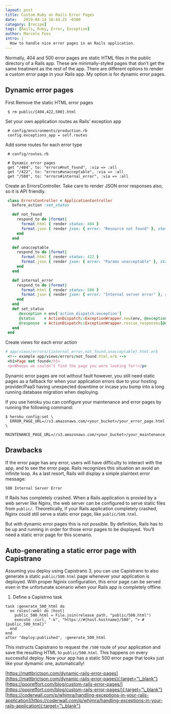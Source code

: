 ```yaml
---
layout: post
title: Custom Ruby on Rails Error Pages
date:   2019-04-14 18:44:25 -0300
category: [recipe]
tags: [Rails, Ruby, Error, Exception]
author: Marcelo Foss
intro: |
  How to handle nice error pages in an Rails application.
---
```

Normally, 404 and 500 error pages are static HTML files in the public directory of a Rails app. These are minimally-styled pages that don’t get the same treatment as the rest of the app. There are different options to render a custom error page in your Rails app. My option is for dynamic error pages.

## Dynamic error pages

First Remove the static HTML error pages
```
 $ rm public/{404,422,500}.html
```
Set your own application routes as Rails’ exception app
```
 # config/environments/production.rb
 config.exceptions_app = self.routes
```
Add some routes for each error type
```
 # config/routes.rb

 # Dynamic error pages
 get "/404", to: "errors#not_found", :via => :all
 get "/422", to: "errors#unacceptable", :via => :all
 get "/500", to: "errors#internal_error", :via => :all
```
Create an ErrorsController. Take care to render JSON error responses also, so it is API friendly.
``` ruby
 class ErrorsController < ApplicationController
   before_action :set_status

   def not_found
     respond_to do |format|
       format.html { render status: 404 }
       format.json { render json: { error: "Resource not found" }, status: 404 }
     end
   end

   def unacceptable
     respond_to do |format|
       format.html { render status: 422 }
       format.json { render json: { error: "Params unacceptable" }, status: 422 }
     end
   end

   def internal_error
     respond_to do |format|
       format.html { render status: 500 }
       format.json { render json: { error: "Internal server error" }, status: 500 }
     end
   end
   def set_status
      @exception = env['action_dispatch.exception']
      @status    = ActionDispatch::ExceptionWrapper.new(env, @exception).status_code
      @response  = ActionDispatch::ExceptionWrapper.rescue_responses[@exception.class.name]
   end
 end
 ```
Create views for each error action
``` ruby
# app/views/errors/{internal_error,not_found,unacceptable}.html.erb
 <!-- example app/views/errors/not_found.html.erb -->
 <h1>Page not found</h1>
 <p>Whoops we couldn’t find the page you were looking for!</p>
```

Dynamic error pages are not without fault however, you still need static pages as a fallback for when your application errors due to your hosting provider/PaaS having unexpected downtime or incase you bump into a long running database migration when deploying.

If you use heroku you can configure your maintenance and error pages by running the following command:
```
$ heroku config:set \
  ERROR_PAGE_URL=//s3.amazonaws.com/<your_bucket>/your_error_page.html \
  MAINTENANCE_PAGE_URL=//s3.amazonaws.com/<your_bucket>/your_maintenance_page.html
```

## Drawbacks
If the error page has any error, users will have difficulty to interact with the app, and to see the error page. Rails recognizes this situation an avoid an infinite loop. As a last resort, Rails will display a simple plaintext error message:

```
500 Internal Server Error
```

If Rails has completely crashed. When a Rails application is proxied by a web server like Nginx, the web server can be configured to serve static files from ```public/```. Theoretically, if your Rails application completely crashed, Nginx could still serve a static error page, like ```public/500.html```.

But with dynamic error pages this is not possible. By definition, Rails has to be up and running in order for those error pages to be displayed. You’ll need a static error page for this scenario.

## Auto-generating a static error page with Capistrano
Assuming you deploy using Capistrano 3, you can use Capistrano to also generate a static ```public/500.html``` page whenever your application is deployed. With proper Nginix configuration, this error page can be served even in the unfortunate scenario when your Rails app is completely offline.

1. Define a Capistrno task
```
task :generate_500_html do
  on roles(:web) do |host|
    public_500_html = File.join(release_path, "public/500.html")
    execute :curl, "-k", "https://#{host.hostname}/500", "> #{public_500_html}"
  end
end
after "deploy:published", :generate_500_html
```
This instructs Capistrano to request the ```/500``` route of your application and save the resulting HTML to ```public/500.html```. This happens on every successful deploy. Now your app has a static 500 error page that looks just like your dymamic one, automatically!

[https://mattbrictson.com/dynamic-rails-error-pages](https://mattbrictson.com/dynamic-rails-error-pages){:target="\_blank"}    
[https://pooreffort.com/blog/custom-rails-error-pages/](https://pooreffort.com/blog/custom-rails-error-pages/){:target="\_blank"}   
[https://coderwall.com/p/whjmra/handling-exceptions-in-your-rails-application](https://coderwall.com/p/whjmra/handling-exceptions-in-your-rails-application){:target="\_blank"}   
